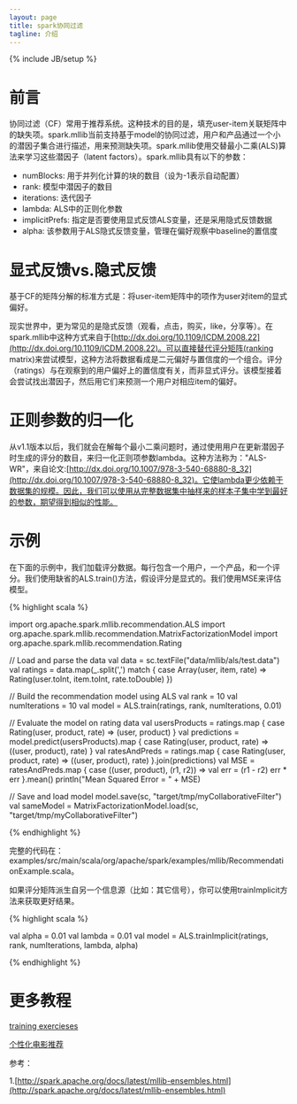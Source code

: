 ```yaml
---
layout: page
title: spark协同过滤 
tagline: 介绍
---
```

{% include JB/setup %}

# 前言

协同过滤（CF）常用于推荐系统。这种技术的目的是，填充user-item关联矩阵中的缺失项。spark.mllib当前支持基于model的协同过滤，用户和产品通过一个小的潜因子集合进行描述，用来预测缺失项。spark.mllib使用交替最小二乘(ALS)算法来学习这些潜因子（latent factors）。spark.mllib具有以下的参数：

- numBlocks: 用于并列化计算的块的数目（设为-1表示自动配置）
- rank: 模型中潜因子的数目
- iterations: 迭代因子
- lambda: ALS中的正则化参数
- implicitPrefs: 指定是否要使用显式反馈ALS变量，还是采用隐式反馈数据
- alpha: 该参数用于ALS隐式反馈变量，管理在偏好观察中baseline的置信度

# 显式反馈vs.隐式反馈

基于CF的矩阵分解的标准方式是：将user-item矩阵中的项作为user对item的显式偏好。

现实世界中，更为常见的是隐式反馈（观看，点击，购买，like，分享等）。在spark.mllib中这种方式来自于[http://dx.doi.org/10.1109/ICDM.2008.22](http://dx.doi.org/10.1109/ICDM.2008.22)。可以直接替代评分矩阵(ranking matrix)来尝试模型，这种方法将数据看成是二元偏好与置信度的一个组合。评分（ratings）与在观察到的用户偏好上的置信度有关，而非显式评分。该模型接着会尝试找出潜因子，然后用它们来预测一个用户对相应item的偏好。

# 正则参数的归一化

从v1.1版本以后，我们就会在解每个最小二乘问题时，通过使用用户在更新潜因子时生成的评分的数目，来归一化正则项参数lambda。这种方法称为："ALS-WR"，来自论文:[http://dx.doi.org/10.1007/978-3-540-68880-8_32](http://dx.doi.org/10.1007/978-3-540-68880-8_32)。它使lambda更少依赖于数据集的规模。因此，我们可以使用从完整数据集中抽样来的样本子集中学到最好的参数，期望得到相似的性能。

# 示例

在下面的示例中，我们加载评分数据。每行包含一个用户，一个产品，和一个评分。我们使用缺省的ALS.train()方法，假设评分是显式的。我们使用MSE来评估模型。

{% highlight scala %}

import org.apache.spark.mllib.recommendation.ALS
import org.apache.spark.mllib.recommendation.MatrixFactorizationModel
import org.apache.spark.mllib.recommendation.Rating

// Load and parse the data
val data = sc.textFile("data/mllib/als/test.data")
val ratings = data.map(_.split(',') match { case Array(user, item, rate) =>
  Rating(user.toInt, item.toInt, rate.toDouble)
})

// Build the recommendation model using ALS
val rank = 10
val numIterations = 10
val model = ALS.train(ratings, rank, numIterations, 0.01)

// Evaluate the model on rating data
val usersProducts = ratings.map { case Rating(user, product, rate) =>
  (user, product)
}
val predictions =
  model.predict(usersProducts).map { case Rating(user, product, rate) =>
    ((user, product), rate)
  }
val ratesAndPreds = ratings.map { case Rating(user, product, rate) =>
  ((user, product), rate)
}.join(predictions)
val MSE = ratesAndPreds.map { case ((user, product), (r1, r2)) =>
  val err = (r1 - r2)
  err * err
}.mean()
println("Mean Squared Error = " + MSE)

// Save and load model
model.save(sc, "target/tmp/myCollaborativeFilter")
val sameModel = MatrixFactorizationModel.load(sc, "target/tmp/myCollaborativeFilter")

{% endhighlight %}

完整的代码在：examples/src/main/scala/org/apache/spark/examples/mllib/RecommendationExample.scala。

如果评分矩阵派生自另一个信息源（比如：其它信号），你可以使用trainImplicit方法来获取更好结果。

{% highlight scala %}

val alpha = 0.01
val lambda = 0.01
val model = ALS.trainImplicit(ratings, rank, numIterations, lambda, alpha)

{% endhighlight %}

# 更多教程

[training exercieses](https://databricks-training.s3.amazonaws.com/index.html)

[个性化电影推荐](https://databricks-training.s3.amazonaws.com/movie-recommendation-with-mllib.html)

参考：

1.[http://spark.apache.org/docs/latest/mllib-ensembles.html](http://spark.apache.org/docs/latest/mllib-ensembles.html)
